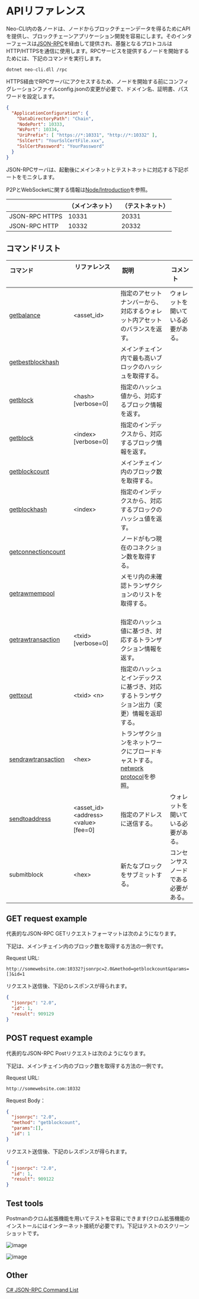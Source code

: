 # APIリファレンス

Neo-CLI内の各ノードは、ノードからブロックチェーンデータを得るためにAPIを提供し、ブロックチェーンアプリケーション開発を容易にします。そのインターフェースは[JSON-RPC](http://wiki.geekdream.com/Specification/json-rpc_2.0.html)を経由して提供され、基盤となるプロトコルはHTTP/HTTPSを通信に使用します。RPCサービスを提供するノードを開始するためには、下記のコマンドを実行します。

`dotnet neo-cli.dll /rpc`

HTTPS経由でRPCサーバにアクセスするため、ノードを開始する前にコンフィグレーションファイルconfig.jsonの変更が必要で、ドメイン名、証明書、パスワードを設定します。

```json
{
  "ApplicationConfiguration": {
    "DataDirectoryPath": "Chain",
    "NodePort": 10333,
    "WsPort": 10334,
    "UriPrefix": [ "https://*:10331", "http://*:10332" ],
    "SslCert": "YourSslCertFile.xxx",
    "SslCertPassword": "YourPassword"
  }
}                                          
```

JSON-RPCサーバは、起動後にメインネットとテストネットに対応する下記ポートをモニタします。

P2PとWebSocketに関する情報は[Node/Introduction](introduction.md)を参照。

|                | （メインネット） | （テストネット） |
| -------------- | ------------ | ------------- |
| JSON-RPC HTTPS | 10331        | 20331         |
| JSON-RPC HTTP  | 10332        | 20332         |

## コマンドリスト

| コマンド                                       | リファレンス                                      | 説明                         | コメント       |
| ---------------------------------------- | --------------------------------------- | -------------------------- | -------- |
| [getbalance](api/getbalance.md)          | \<asset_id>                             |指定のアセットナンバーから、対応するウォレット内アセットのバランスを返す。   | ウォレットを開いている必要がある。   |
| [getbestblockhash](api/getbestblockhash.md) |                                         | メインチェイン内で最も高いブロックのハッシュを取得する。           |          |
| [getblock](api/getblock.md)              | \<hash> [verbose=0]                     | 指定のハッシュ値から、対応するブロック情報を返す。         |          |
| [getblock](api/getblock2.md)             | \<index> [verbose=0]                    | 指定のインデックスから、対応するブロック情報を返す。          |          |
| [getblockcount](api/getblockcount.md)    |                                         | メインチェイン内のブロック数を取得する。                 |          |
| [getblockhash](api/getblockhash.md)      | \<index>                                | 指定のインデックスから、対応するブロックのハッシュ値を返す。         |          |
| [getconnectioncount](api/getconnectioncount.md) |                                         | ノードがもつ現在のコネクション数を取得する。                 |          |
| [getrawmempool](api/getrawmempool.md)    |                                         | メモリ内の未確認トランザクションのリストを取得する。            |          |
| [getrawtransaction](api/getrawtransaction.md) | \<txid> [verbose=0]                     | 指定のハッシュ値に基づき、対応するトランザクション情報を返す。         |          |
| [gettxout](api/gettxout.md)              | \<txid> \<n>                            | 指定のハッシュとインデックスに基づき、対応するトランザクション出力（変更）情報を返却する。 |          |
| [sendrawtransaction](api/sendrawtransaction.md) | \<hex>                                  | トランザクションをネットワークにブロードキャストする。[network protocol](network-protocol.md)を参照。                       |          |
| [sendtoaddress](api/sendtoaddress.md)    | \<asset_id> \<address> \<value> [fee=0] | 指定のアドレスに送信する。                     | ウォレットを開いている必要がある。   |
| submitblock                              | \<hex>                                  | 新たなブロックをサブミットする。                      | コンセンサスノードである必要がある。 |

## GET request example

代表的なJSON-RPC GETリクエストフォーマットは次のようになります。

下記は、メインチェイン内のブロック数を取得する方法の一例です。

Request URL:

```
http://somewebsite.com:10332?jsonrpc=2.0&method=getblockcount&params=[]&id=1
```

リクエスト送信後、下記のレスポンスが得られます。

```json
{
  "jsonrpc": "2.0",
  "id": 1,
  "result": 909129
}
```

## POST request example

代表的なJSON-RPC Postリクエストは次のようになります。

下記は、メインチェイン内のブロック数を取得する方法の一例です。

Request URL:

```
http://somewebsite.com:10332
```

Request Body：

```json
{
  "jsonrpc": "2.0",
  "method": "getblockcount",
  "params":[],
  "id": 1
}
```

リクエスト送信後、下記のレスポンスが得られます。

```json
{
  "jsonrpc": "2.0",
  "id": 1,
  "result": 909122
}
```

## Test tools

Postmanのクロム拡張機能を用いてテストを容易にできます(クロム拡張機能のインストールにはインターネット接続が必要です)。下記はテストのスクリーンショットです。

![image](http://docs.neo.org/images/2017-05-17_17-06-20.jpg)

![image](http://docs.neo.org/images/2017-05-17_16-55-58.jpg)

## Other

[C# JSON-RPC Command List](https://github.com/chenzhitong/CSharp-JSON-RPC/blob/master/json_rpc/Program.cs)

